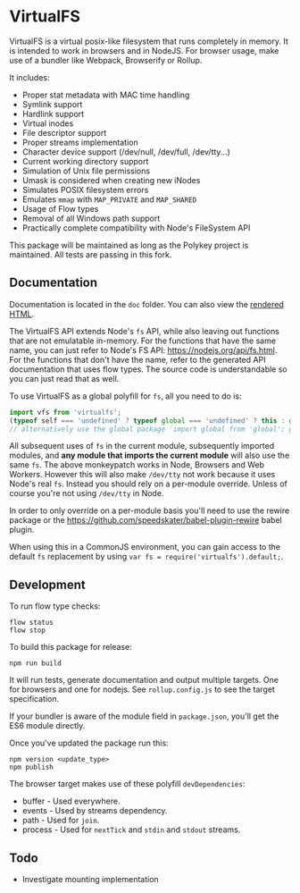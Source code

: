 # VirtualFS

VirtualFS is a virtual posix-like filesystem that runs completely in memory. It is intended to work in browsers and in NodeJS. For browser usage, make use of a bundler like Webpack, Browserify or Rollup.

It includes:

* Proper stat metadata with MAC time handling
* Symlink support
* Hardlink support
* Virtual inodes
* File descriptor support
* Proper streams implementation
* Character device support (/dev/null, /dev/full, /dev/tty...)
* Current working directory support
* Simulation of Unix file permissions
* Umask is considered when creating new iNodes
* Simulates POSIX filesystem errors
* Emulates `mmap` with `MAP_PRIVATE` and `MAP_SHARED`
* Usage of Flow types
* Removal of all Windows path support
* Practically complete compatibility with Node's FileSystem API

This package will be maintained as long as the Polykey project is maintained. All tests are passing in this fork.

Documentation
--------------

Documentation is located in the `doc` folder. You can also view the [rendered HTML](https://cdn.rawgit.com/MatrixAI/js-virtualfs/23a494a0/doc/index.html).

The VirtualFS API extends Node's `fs` API, while also leaving out functions that are not emulatable in-memory. For the functions that have the same name, you can just refer to Node's FS API: https://nodejs.org/api/fs.html. For the functions that don't have the name, refer to the generated API documentation that uses flow types. The source code is understandable so you can just read that as well.

To use VirtualFS as a global polyfill for `fs`, all you need to do is:

```js
import vfs from 'virtualfs';
(typeof self === 'undefined' ? typeof global === 'undefined' ? this : global : self).fs = vfs;
// alternatively use the global package `import global from 'global'; global.fs = vfs;`
```

All subsequent uses of `fs` in the current module, subsequently imported modules, and __any module that imports the current module__ will also use the same `fs`. The above monkeypatch works in Node, Browsers and Web Workers. However this will also make `/dev/tty` not work because it uses Node's real `fs`. Instead you should rely on a per-module override. Unless of course you're not using `/dev/tty` in Node.

In order to only override on a per-module basis you'll need to use the rewire package or the https://github.com/speedskater/babel-plugin-rewire babel plugin.

When using this in a CommonJS environment, you can gain access to the default `fs` replacement by using `var fs = require('virtualfs').default;`.

Development
-------------

To run flow type checks:

```
flow status
flow stop
```

To build this package for release:

```
npm run build
```

It will run tests, generate documentation and output multiple targets. One for browsers and one for nodejs. See `rollup.config.js` to see the target specification.

If your bundler is aware of the module field in `package.json`, you'll get the ES6 module directly.

Once you've updated the package run this:

```
npm version <update_type>
npm publish
```

The browser target makes use of these polyfill `devDependencies`:

* buffer - Used everywhere.
* events - Used by streams dependency.
* path - Used for `join`.
* process - Used for `nextTick` and `stdin` and `stdout` streams.

Todo
-----

* Investigate mounting implementation
